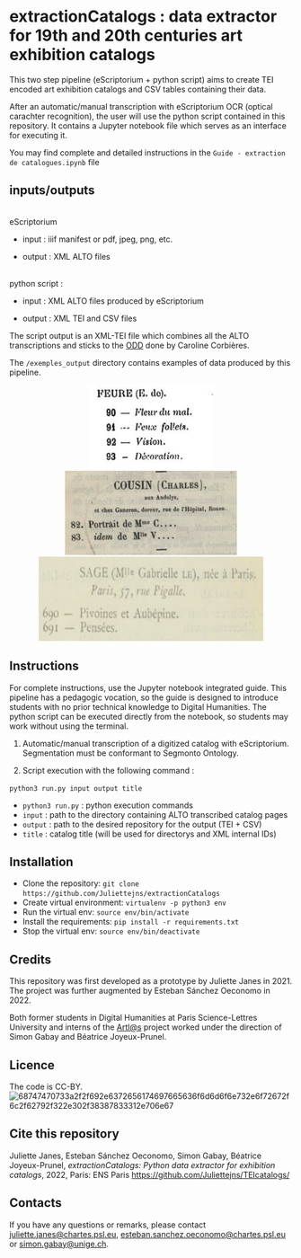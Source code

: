 # extractionCatalogs : data extractor for 19th and 20th centuries art exhibition catalogs 

This two step pipeline (eScriptorium + python script) aims to create TEI encoded art exhibition catalogs and CSV tables containing their data.

After an automatic/manual transcription with eScriptorium OCR (optical carachter recognition), the user will use the python script contained in this repository. It contains a Jupyter notebook file which serves as an interface for executing it. 

You may find complete and detailed instructions in the ```Guide - extraction de catalogues.ipynb``` file

## inputs/outputs
<br>eScriptorium</br> 

- input : iiif manifest or pdf, jpeg, png, etc. 

- output : XML ALTO files

<br> python script : </br> 

- input : XML ALTO files produced by eScriptorium

- output : XML TEI and CSV files

The script output is an XML-TEI file which combines all the ALTO transcriptions and sticks to the [ODD](https://github.com/carolinecorbieres/ArtlasCatalogues/blob/master/5_ImproveGROBIDoutput/ODD/ODD_VisualContagions.xml) done by Caroline Corbières. 

The ```/exemples_output``` directory contains examples of data produced by this pipeline.
   
   <p class="float" align="center">
      <img src="extractionCatalogs/static/images/entree_nulle.png" height="150"/>
      <img src="extractionCatalogs/static/images/Exemple_Entree_Simple.png" height="150"/>
      <img src="extractionCatalogs/static/images/Exemple_Entree_Double.png" height="150" width="400"/>
   </p>
   
## Instructions 

For complete instructions, use the Jupyter notebook integrated guide. This pipeline has a pedagogic vocation, so the guide is designed to introduce students with no prior technical knowledge to Digital Humanities. The python script can be executed directly from the notebook, so students may work without using the terminal.

1. Automatic/manual transcription of a digitized catalog with eScriptorium. Segmentation must be conformant to Segmonto Ontology.

2. Script execution with the following command :

```python3 run.py input output title```
- ```python3 run.py``` : python execution commands
- ```input``` : path to the directory containing ALTO transcribed catalog pages
- ```output``` : path to the desired repository for the output (TEI + CSV)
- ```title``` : catalog title (will be used for directorys and XML internal IDs)



## Installation
  - Clone the repository: ```git clone https://github.com/Juliettejns/extractionCatalogs```
  - Create virtual environment: ```virtualenv -p python3 env```
  - Run the virtual env: ```source env/bin/activate```
  - Install the requirements: ```pip install -r requirements.txt```
  - Stop the virtual env: ```source env/bin/deactivate```


## Credits
This repository was first developed as a prototype by Juliette Janes in 2021. The project was further augmented by Esteban Sánchez Oeconomo in 2022.

Both former students in Digital Humanities at Paris Science-Lettres University and interns of the [Artl@s](https://artlas.huma-num.fr/fr/) 
project worked under the direction of Simon Gabay and Béatrice Joyeux-Prunel.


## Licence
The code is CC-BY.</br>
![68747470733a2f2f692e6372656174697665636f6d6d6f6e732e6f72672f6c2f62792f322e302f38387833312e706e67](https://user-images.githubusercontent.com/56683417/115525743-a78d2400-a28f-11eb-8e45-4b6e3265a527.png)

## Cite this repository
Juliette Janes, Esteban Sánchez Oeconomo, Simon Gabay, Béatrice Joyeux-Prunel, _extractionCatalogs: Python data extractor for exhibition catalogs_, 2022, Paris: ENS Paris https://github.com/Juliettejns/TEIcatalogs/



## Contacts
If you have any questions or remarks, please contact juliette.janes@chartes.psl.eu, esteban.sanchez.oeconomo@chartes.psl.eu or simon.gabay@unige.ch.

